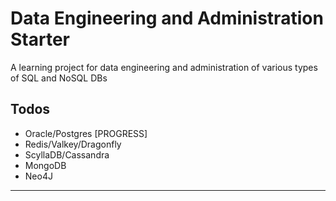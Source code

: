 # Data Engineering and Administration Starter

A learning project for data engineering and administration of various types of SQL and NoSQL DBs

## Todos

- Oracle/Postgres [PROGRESS]
- Redis/Valkey/Dragonfly
- ScyllaDB/Cassandra
- MongoDB
- Neo4J

---
